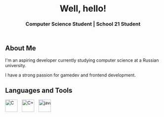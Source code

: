 <!DOCTYPE html>
<html lang="en">
<head>
  <meta charset="UTF-8">
</head>
<body>

<!-- Header Section -->
<header>
  <h1>Well, hello!</h1>
  <h3>Computer Science Student | School 21 Student</h3>
</header>

<div class="container">

  <!-- About Me Section -->
  <div class="section">
    <h2>About Me</h2>
    <p>I'm an aspiring developer currently studying computer science at a Russian university.</p>
    <p>I have a strong passion for gamedev and frontend development.</p>
  </div>

<!-- Skills Section -->
<div class="section">
  <h2>Languages and Tools</h2>
  <div style="white-space: nowrap;">
    <span style="display: inline-block; margin-right: 10px;">
      <img src="https://cdn.jsdelivr.net/gh/devicons/devicon@latest/icons/c/c-original.svg" title="C" width="40" height="40"/>
    </span>
    <span style="display: inline-block; margin-right: 10px;">
      <img src="https://cdn.jsdelivr.net/gh/devicons/devicon@latest/icons/cplusplus/cplusplus-original.svg" title="C++" width="40" height="40"/>
    </span>
    <span style="display: inline-block; margin-right: 10px;">      
      <img src="https://cdn.jsdelivr.net/gh/devicons/devicon@latest/icons/java/java-original.svg" title="java" width="40" height="40" />
    </span>
  </div>
</div>


<!-- Footer Section -->
<footer>
  <p></p>
</footer>

</body>
</html>
